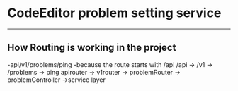 # CodeEditor problem setting service

  _________________________________

## How Routing is working in the project
  -api/v1/problems/ping
    -because the route  starts with /api
        /api   ->   /v1   ->       /problems  ->   ping
        apirouter -> v1router -> problemRouter -> problemController ->service layer